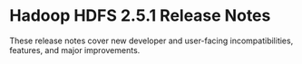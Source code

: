 # Hadoop HDFS 2.5.1 Release Notes

These release notes cover new developer and user-facing incompatibilities, features, and major improvements.



